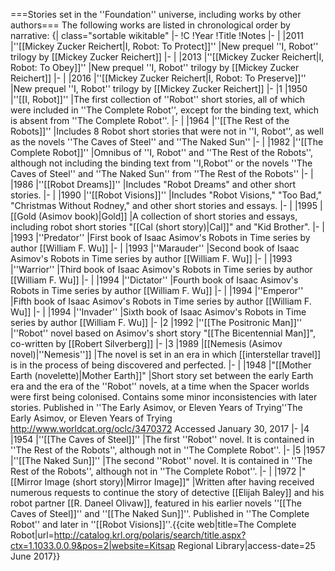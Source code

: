 ===Stories set in the ''Foundation'' universe, including works by other authors===
The following works are listed in chronological order by narrative:
{| class="sortable wikitable"
|-
!C
!Year
!Title
!Notes
|-
|
|2011
|''[[Mickey Zucker Reichert|I, Robot: To Protect]]''
|New prequel ''I, Robot'' trilogy by [[Mickey Zucker Reichert]]
|-
|
|2013
|''[[Mickey Zucker Reichert|I, Robot: To Obey]]''
|New prequel ''I, Robot'' trilogy by [[Mickey Zucker Reichert]]
|-
|
|2016
|''[[Mickey Zucker Reichert|I, Robot: To Preserve]]''
|New prequel ''I, Robot'' trilogy by [[Mickey Zucker Reichert]]
|-
|1
|1950
|''[[I, Robot]]''
|The first collection of ''Robot'' short stories, all of which were included in ''The Complete Robot'', except for the binding text, which is absent from ''The Complete Robot''. 
|-
|
|1964
|''[[The Rest of the Robots]]''
|Includes 8 Robot short stories that were not in ''I, Robot'', as well as the novels ''The Caves of Steel'' and ''The Naked Sun''
|-
|
|1982
|''[[The Complete Robot]]''
|Omnibus of ''I, Robot'' and ''The Rest of the Robots'', although not including the binding text from ''I,Robot'' or the novels ''The Caves of Steel'' and ''The Naked Sun'' from ''The Rest of the Robots''
|-
|
|1986
|''[[Robot Dreams]]''
|Includes "Robot Dreams" and other short stories.
|-
|
|1990
|''[[Robot Visions]]''
|Includes "Robot Visions," "Too Bad," "Christmas Without Rodney," and other short stories and essays.
|-
|
|1995
|[[Gold (Asimov book)|Gold]]
|A collection of short stories and essays, including robot short stories "[[Cal (short story)|Cal]]" and "Kid Brother".
|-
|
|1993
|''Predator''
|First book of Isaac Asimov's Robots in Time series by author [[William F. Wu]]
|-
|
|1993
|''Marauder''
|Second book of Isaac Asimov's Robots in Time series by author [[William F. Wu]]
|-
|
|1993
|''Warrior''
|Third book of Isaac Asimov's Robots in Time series by author [[William F. Wu]]
|-
|
|1994
|''Dictator''
|Fourth book of Isaac Asimov's Robots in Time series by author [[William F. Wu]]
|-
|
|1994
|''Emperor''
|Fifth book of Isaac Asimov's Robots in Time series by author [[William F. Wu]]
|-
|
|1994
|''Invader''
|Sixth book of Isaac Asimov's Robots in Time series by author [[William F. Wu]]
|-
|2
|1992
|''[[The Positronic Man]]''
|''Robot'' novel based on Asimov's short story "[[The Bicentennial Man]]", co-written by [[Robert Silverberg]]
|-
|3
|1989
|[[Nemesis (Asimov novel)|''Nemesis'']]
|The novel is set in an era in which [[interstellar travel]] is in the process of being discovered and perfected.
|-
|
|1948
|"[[Mother Earth (novelette)|Mother Earth]]"
|Short story set between the early Earth era and the era of the ''Robot'' novels, at a time when the Spacer worlds were first being colonised. Contains some minor inconsistencies with later stories. Published in ''The Early Asimov, or Eleven Years of Trying''<ref>The Early Asimov, or Eleven Years of Trying http://www.worldcat.org/oclc/3470372 Accessed January 30, 2017</ref>
|-
|4
|1954
|''[[The Caves of Steel]]''
|The first ''Robot'' novel. It is contained in ''The Rest of the Robots'', although not in ''The Complete Robot''. 
|-
|5
|1957
|''[[The Naked Sun]]''
|The second ''Robot'' novel. It is contained in ''The Rest of the Robots'', although not in ''The Complete Robot''.
|-
|
|1972
|"[[Mirror Image (short story)|Mirror Image]]"
|Written after having received numerous requests to continue the story of detective [[Elijah Baley]] and his robot partner [[R. Daneel Olivaw]], featured in his earlier novels ''[[The Caves of Steel]]'' and ''[[The Naked Sun]]''. Published in ''The Complete Robot'' and later in ''[[Robot Visions]]''.<ref>{{cite web|title=The Complete Robot|url=http://catalog.krl.org/polaris/search/title.aspx?ctx=1.1033.0.0.9&pos=2|website=Kitsap Regional Library|access-date=25 June 2017}}</ref>
